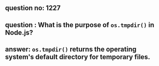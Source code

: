 
      
## question no: 1227

## question : What is the purpose of `os.tmpdir()` in Node.js?

## answer: `os.tmpdir()` returns the operating system's default directory for temporary files.
      